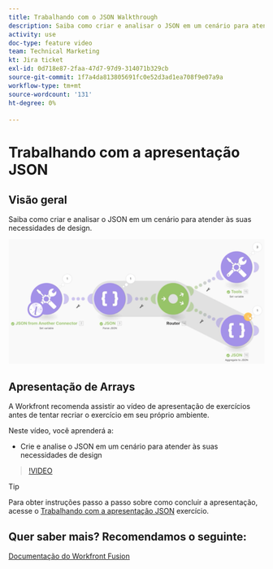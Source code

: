 ```yaml
---
title: Trabalhando com o JSON Walkthrough
description: Saiba como criar e analisar o JSON em um cenário para atender às suas necessidades de design em [!DNL Adobe Workfront Fusion].
activity: use
doc-type: feature video
team: Technical Marketing
kt: Jira ticket
exl-id: 0d718e87-2faa-47d7-97d9-314071b329cb
source-git-commit: 1f7a4da813805691fc0e52d3ad1ea708f9e07a9a
workflow-type: tm+mt
source-wordcount: '131'
ht-degree: 0%

---
```


# Trabalhando com a apresentação JSON

## Visão geral

Saiba como criar e analisar o JSON em um cenário para atender às suas necessidades de design.

![Uma imagem de um cenário de Fusão](assets/final-functional-bits-and-bobs-2.png)

## Apresentação de Arrays

A Workfront recomenda assistir ao vídeo de apresentação de exercícios antes de tentar recriar o exercício em seu próprio ambiente.

Neste vídeo, você aprenderá a:

* Crie e analise o JSON em um cenário para atender às suas necessidades de design

>[!VIDEO](https://video.tv.adobe.com/v/335301/?quality=12)

>[!TIP]
>
>Para obter instruções passo a passo sobre como concluir a apresentação, acesse o [Trabalhando com a apresentação JSON](https://experienceleague.adobe.com/docs/workfront-learn/tutorials-workfront/fusion/exercises/working-with-json.html?lang=en) exercício.


## Quer saber mais? Recomendamos o seguinte:

[Documentação do Workfront Fusion](https://experienceleague.adobe.com/docs/workfront/using/adobe-workfront-fusion/workfront-fusion-2.html?lang=en)
